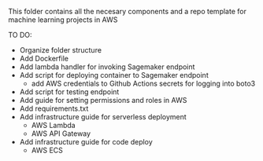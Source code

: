 This folder contains all the necesary components and a repo template for machine learning projects in AWS

TO DO:
- Organize folder structure
- Add Dockerfile
- Add lambda handler for invoking Sagemaker endpoint
- Add script for deploying container to Sagemaker endpoint
    - add AWS credentials to Github Actions secrets for logging into boto3
- Add script for testing endpoint
- Add guide for setting permissions and roles in AWS
- Add requirements.txt
- Add infrastructure guide for serverless deployment
    - AWS Lambda
    - AWS API Gateway
- Add infrastructure guide for code deploy
    - AWS ECS